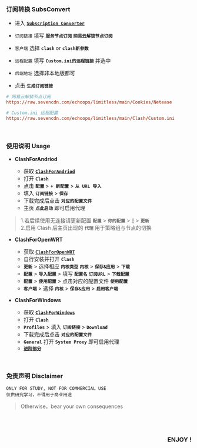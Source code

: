 ### 订阅转换 SubsConvert

* 进入 [**`Subscription Converter`**](https://acl4ssr-sub.github.io/)

* `订阅链接` 填写 **`服务节点订阅`**  **`网易云解锁节点订阅`** 
* `客户端` 选择 **`clash`** or **`clash新参数`**
* `远程配置` 填写 **`Custom.ini的远程链接`** 并选中
* `后端地址` 选择非本地版都可
* 点击 **`生成订阅链接`**

```ini
# 网易云解锁节点订阅 
https://raw.sevencdn.com/echoops/limitless/main/Cookies/Netease

# Custom.ini 远程配置 
https://raw.sevencdn.com/echoops/limitless/main/Clash/Custom.ini
```


&nbsp;
###  使用说明 Usage

* **ClashForAndriod**

    * 获取 [**`ClashForAndriod`**](https://github.com/Kr328/ClashForAndroid/releases)
    * 打开 **`Clash`**
    * 点击 **`配置`** > **`+ 新配置`** > **`从 URL 导入`** 
    * 填入 **`订阅链接`** > **`保存`**
    * 下载完成后点击 **`对应的配置文件`**
    * 主页 **`点此启动`** 即可启用代理

> 1.若后续使用无连接请更新配置 **`配置`** > **`你的配置`** > **`┇`** > **`更新`**  
> 2.启用 Clash 后主页出现的 **`代理`** 用于策略组与节点的切换

* **ClashForOpenWRT**

    * 获取 [**`ClashForOpenWRT`**](https://github.com/frainzy1477/luci-app-clash/releases)
    * 自行安装并打开 **`Clash`**
    * **`更新`** > 选择相应 **`内核类型`** **`内核`** > **`保存&应用`** > **`下载`**
    * **`配置`** > **`导入配置`** > 填写 **`配置名`** **`订阅URL`** > **`下载配置`**
    * **`配置`** > **`使用配置`** > 点击对应的配置文件 **`使用配置`**
    * **`客户端`** > 选择 **`内核`** > **`保存&应用`** > **`启用客户端`**

* **ClashForWindows**

    * 获取 [**`ClashForWindows`**](https://github.com/Fndroid/clash_for_windows_pkg/releases)
    * 打开 **`Clash`**
    * **`Profiles`** > 填入 **`订阅链接`** > **`Download`** 
    * 下载完成后点击 **`对应的配置文件`**
    * **`General`** 打开 **`System Proxy`** 即可启用代理
    * [**`进阶部分`**](https://github.com/Fndroid/clash-win-docs/blob/master/SUMMARY.md)



&nbsp; 
### 免责声明 Disclaimer  

``` 
ONLY FOR STUDY, NOT FOR COMMERCIAL USE  
仅供研究学习，不得用于商业用途
```
> Otherwise，bear your own consequences   

&nbsp;  
&nbsp;  
<h3 align="right"> ENJOY ! </h3>